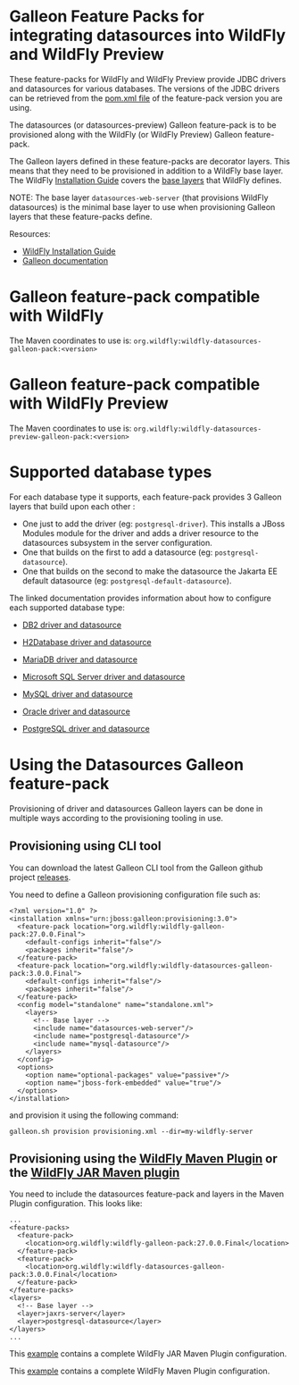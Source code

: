 Galleon Feature Packs for integrating datasources into WildFly and WildFly Preview
==================================================

These feature-packs for WildFly and WildFly Preview provide JDBC drivers and datasources for various databases.
The versions of the JDBC drivers can be retrieved from the [pom.xml file](pom.xml) of the feature-pack version you are using.

The datasources (or datasources-preview) Galleon feature-pack is to be provisioned along with the WildFly (or WildFly Preview) Galleon feature-pack.

The Galleon layers defined in these feature-packs are decorator layers. This means that they need to be provisioned 
in addition to a WildFly base layer. The WildFly [Installation Guide](https://docs.wildfly.org/27/#installation-guides) covers the 
[base layers](https://docs.wildfly.org/27/Galleon_Guide.html#wildfly_foundational_galleon_layers) that WildFly defines.

NOTE: The base layer `datasources-web-server` (that provisions WildFly datasources) is the minimal base layer to use when provisioning Galleon layers that these 
feature-packs define.

Resources:

* [WildFly Installation Guide](https://docs.wildfly.org/27/#installation-guides)
* [Galleon documentation](https://docs.wildfly.org/galleon/)

Galleon feature-pack compatible with WildFly
============================

The Maven coordinates to use is: `org.wildfly:wildfly-datasources-galleon-pack:<version>`

Galleon feature-pack compatible with WildFly Preview
=================================

The Maven coordinates to use is: `org.wildfly:wildfly-datasources-preview-galleon-pack:<version>`

Supported database types
===============

For each database type it supports, each feature-pack provides 3 Galleon layers that build upon each other :

* One just to add the driver (eg: `postgresql-driver`). This installs a JBoss Modules module for the driver and 
adds a driver resource to the datasources subsystem in the server configuration.
* One that builds on the first to add a datasource (eg: `postgresql-datasource`).
* One that builds on the second to make the datasource the Jakarta EE default datasource (eg: `postgresql-default-datasource`).

The linked documentation provides information about how to configure each supported database type:

* [DB2 driver and datasource](doc/db2/README.md)

* [H2Database driver and datasource](doc/h2database/README.md)

* [MariaDB driver and datasource](doc/mariadb/README.md)

* [Microsoft SQL Server driver and datasource](doc/mssqlserver/README.md)

* [MySQL driver and datasource](doc/mysql/README.md)

* [Oracle driver and datasource](doc/oracle/README.md)

* [PostgreSQL driver and datasource](doc/postgresql/README.md)

Using the Datasources Galleon feature-pack
==========================

Provisioning of driver and datasources Galleon layers can be done in multiple ways according to the provisioning tooling in use.

## Provisioning using CLI tool

You can download the latest Galleon CLI tool from the Galleon github project [releases](https://github.com/wildfly/galleon/releases).
 
You need to define a Galleon provisioning configuration file such as:

```
<?xml version="1.0" ?>
<installation xmlns="urn:jboss:galleon:provisioning:3.0">
  <feature-pack location="org.wildfly:wildfly-galleon-pack:27.0.0.Final">
    <default-configs inherit="false"/>
    <packages inherit="false"/>
  </feature-pack>
  <feature-pack location="org.wildfly:wildfly-datasources-galleon-pack:3.0.0.Final">
    <default-configs inherit="false"/>
    <packages inherit="false"/>
  </feature-pack>
  <config model="standalone" name="standalone.xml">
    <layers>
      <!-- Base layer -->
      <include name="datasources-web-server"/>
      <include name="postgresql-datasource"/>
      <include name="mysql-datasource"/>
    </layers>
  </config>
  <options>
    <option name="optional-packages" value="passive+"/>
    <option name="jboss-fork-embedded" value="true"/>
  </options>
</installation>
```
and provision it using the following command:

```
galleon.sh provision provisioning.xml --dir=my-wildfly-server
```

## Provisioning using the [WildFly Maven Plugin](https://github.com/wildfly/wildfly-maven-plugin/) or the [WildFly JAR Maven plugin](https://github.com/wildfly-extras/wildfly-jar-maven-plugin/)

You need to include the datasources feature-pack and layers in the Maven Plugin configuration. This looks like:

```
...
<feature-packs>
  <feature-pack>
    <location>org.wildfly:wildfly-galleon-pack:27.0.0.Final</location>
  </feature-pack>
  <feature-pack>
    <location>org.wildfly:wildfly-datasources-galleon-pack:3.0.0.Final</location>
  </feature-pack>
</feature-packs>
<layers>
  <!-- Base layer -->
  <layer>jaxrs-server</layer>
  <layer>postgresql-datasource</layer>
</layers>
...
```

This [example](https://github.com/wildfly-extras/wildfly-jar-maven-plugin/tree/8.1.0.Final/examples/postgresql) 
contains a complete WildFly JAR Maven Plugin configuration.

This [example](https://github.com/wildfly/wildfly-s2i/tree/main/examples/postgresql) 
contains a complete WildFly Maven Plugin configuration.